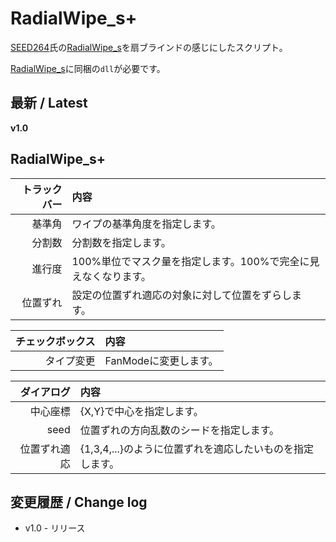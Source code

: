
# RadialWipe_s+

[SEED264](https://github.com/SEED264)氏の[RadialWipe_s](https://drive.google.com/file/d/1Ol1FObGWG7O7rMnccja4-D94ajHNw94r/edit)を扇ブラインドの感じにしたスクリプト。

[RadialWipe_s](https://drive.google.com/file/d/1Ol1FObGWG7O7rMnccja4-D94ajHNw94r/edit)に同梱の`dll`が必要です。

## 最新 / Latest

**v1.0**


## RadialWipe_s+

| トラックバー | 内容 |
| -: | :- |
| 基準角 | ワイプの基準角度を指定します。 |
| 分割数 | 分割数を指定します。 |
| 進行度 | 100%単位でマスク量を指定します。100%で完全に見えなくなります。 |
| 位置ずれ | 設定の位置ずれ適応の対象に対して位置をずらします。 |

| チェックボックス | 内容 |
| -: | :- |
| タイプ変更 | FanModeに変更します。 |

| ダイアログ | 内容 |
| -----------: | :- |
| 中心座標 | {X,Y}で中心を指定します。 |
| seed | 位置ずれの方向乱数のシードを指定します。 |
| 位置ずれ適応 | {1,3,4,...}のように位置ずれを適応したいものを指定します。 |



## 変更履歴 / Change log

- v1.0 - リリース